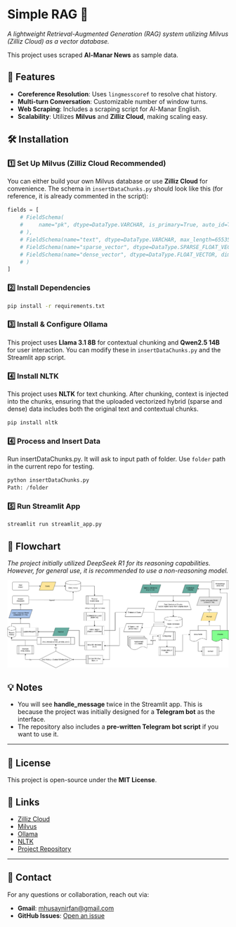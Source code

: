 # Simple RAG 📌

*A lightweight Retrieval-Augmented Generation (RAG) system utilizing Milvus (Zilliz Cloud) as a vector database.*

This project uses scraped **Al-Manar News** as sample data.

## 🚀 Features
- **Coreference Resolution**: Uses `lingmesscoref` to resolve chat history.
- **Multi-turn Conversation**: Customizable number of window turns.
- **Web Scraping**: Includes a scraping script for Al-Manar English.
- **Scalability**: Utilizes **Milvus** and **Zilliz Cloud**, making scaling easy.

## 🛠 Installation

### 1️⃣ Set Up Milvus (Zilliz Cloud Recommended)
You can either build your own Milvus database or use **Zilliz Cloud** for convenience.
The schema in `insertDataChunks.py` should look like this (for reference, it is already commented in the script):

```python
fields = [
    # FieldSchema(
    #     name="pk", dtype=DataType.VARCHAR, is_primary=True, auto_id=True, max_length=100
    # ),
    # FieldSchema(name="text", dtype=DataType.VARCHAR, max_length=65535),  # Store original text
    # FieldSchema(name="sparse_vector", dtype=DataType.SPARSE_FLOAT_VECTOR),  # Sparse vector field
    # FieldSchema(name="dense_vector", dtype=DataType.FLOAT_VECTOR, dim=dense_dim),  # Dense vector field with 768 dimensions
    # )
]
```

### 2️⃣ Install Dependencies
```sh
pip install -r requirements.txt
```

### 3️⃣ Install & Configure Ollama
This project uses **Llama 3.1 8B** for contextual chunking and **Qwen2.5 14B** for user interaction. You can modify these in `insertDataChunks.py` and the Streamlit app script.

### 4️⃣ Install NLTK
This project uses **NLTK** for text chunking. After chunking, context is injected into the chunks, ensuring that the uploaded vectorized hybrid (sparse and dense) data includes both the original text and contextual chunks.

```sh
pip install nltk
```

### 4️⃣ Process and Insert Data
Run insertDataChunks.py. It will ask to input path of folder. Use `folder` path in the current repo for testing.

```python
python insertDataChunks.py
Path: /folder
```

### 5️⃣ Run Streamlit App
```sh
streamlit run streamlit_app.py
```

## 🔄 Flowchart

*The project initially utilized DeepSeek R1 for its reasoning capabilities. However, for general use, it is recommended to use a non-reasoning model.*

![Flowchart](https://github.com/husaynirfan1/simple-rag/blob/main/albai_v3.drawio.png)

## 💡 Notes
- You will see **handle_message** twice in the Streamlit app. This is because the project was initially designed for a **Telegram bot** as the interface.
- The repository also includes a **pre-written Telegram bot script** if you want to use it.

---

## 📌 License
This project is open-source under the **MIT License**.

## 🔗 Links
- [Zilliz Cloud](https://zilliz.com/cloud)
- [Milvus](https://milvus.io/)
- [Ollama](https://ollama.com/)
- [NLTK](https://www.nltk.org/)
- [Project Repository](https://github.com/husaynirfan1/simple-rag)

---

## 📧 Contact
For any questions or collaboration, reach out via:
- **Gmail**: [mhusaynirfan@gmail.com](mailto:mhusaynirfan@gmail.com)
- **GitHub Issues**: [Open an issue](https://github.com/husaynirfan1/simple-rag/issues)
